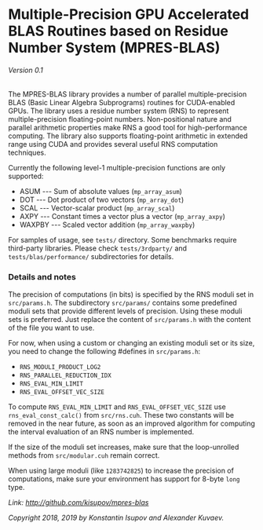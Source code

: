 # Multiple-Precision GPU Accelerated BLAS Routines based on Residue Number System (MPRES-BLAS)
###### Version 0.1


The MPRES-BLAS library provides a number of parallel multiple-precision BLAS 
(Basic Linear Algebra Subprograms) routines for CUDA-enabled GPUs.
The library uses a residue number system (RNS) to represent multiple-precision
floating-point numbers. Non-positional nature and parallel arithmetic properties make RNS
a good tool for high-performance computing. The library also supports floating-point arithmetic
in extended range using CUDA and provides several useful RNS computation techniques.

Currently the following level-1 multiple-precision functions are only supported:

* ASUM --- Sum of absolute values (`mp_array_asum`)
* DOT --- Dot product of two vectors (`mp_array_dot`)
* SCAL --- Vector-scalar product (`mp_array_scal`)
* AXPY --- Constant times a vector plus a vector (`mp_array_axpy`)
* WAXPBY --- Scaled vector addition (`mp_array_waxpby`)

For samples of usage, see `tests/` directory. Some benchmarks require third-party libraries.
Please check `tests/3rdparty/` and `tests/blas/performance/` subdirectories for details.

### Details and notes

The precision of computations (in bits) is specified by the RNS moduli set in `src/params.h`.
The subdirectory `src/params/` contains some predefined moduli sets that provide different
levels of precision. Using these moduli sets is preferred. Just replace the content of
`src/params.h` with the content of the file you want to use.

For now, when using a custom or changing an existing moduli set or its size,
you need to change the following #defines in `src/params.h`:

* `RNS_MODULI_PRODUCT_LOG2`
* `RNS_PARALLEL_REDUCTION_IDX`
* `RNS_EVAL_MIN_LIMIT`
* `RNS_EVAL_OFFSET_VEC_SIZE`

To compute `RNS_EVAL_MIN_LIMIT` and `RNS_EVAL_OFFSET_VEC_SIZE` use `rns_eval_const_calc()` from `src/rns.cuh`.
These two constants will be removed in the near future, as soon as an improved algorithm for computing
the interval evaluation of an RNS number is implemented.

If the size of the moduli set increases, make sure that the loop-unrolled methods from `src/modular.cuh` remain correct.

When using large moduli (like `1283742825`) to increase the precision of computations, make sure your environment has support for 8-byte `long` type.



*Link: http://github.com/kisupov/mpres-blas*

*Copyright 2018, 2019 by Konstantin Isupov and Alexander Kuvaev.*
